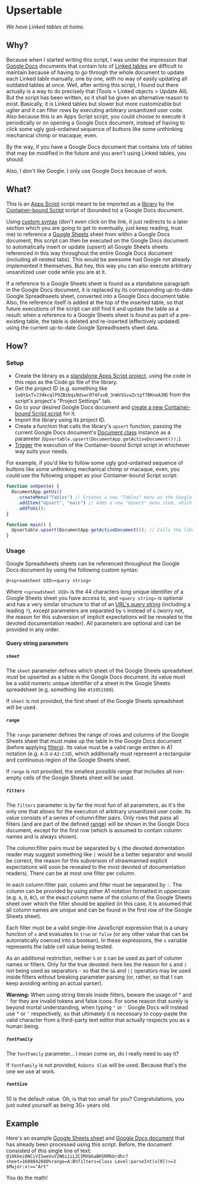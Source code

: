 # Upsertable
*We have Linked tables at home.*

## Why?
Because when I started writing this script, I was under the impression that [Google Docs](https://en.wikipedia.org/wiki/Google_Docs) documents that contain lots of [Linked tables](https://support.google.com/docs/answer/7009814?hl=en) are difficult to maintain because of having to go through the whole document to update each Linked table manually, one by one, with no way of easily updating all outdated tables at once. Well, after writing this script, I found out there actually is a way to do precisely that (Tools > Linked objects > Update All). But the script has been written, so it shall be given an alternative reason to exist. Basically, it *is* Linked tables but slower but more customizable but uglier and it can filter rows by executing arbitrary unsanitized user code. Also because this is an Apps Script script, you could choose to execute it periodically or on opening a Google Docs document, instead of having to click some ugly god-ordained sequence of buttons like some unthinking mechanical chimp or macaque, even.

By the way, if you have a Google Docs document that contains lots of tables that may be modified in the future and you aren't using Linked tables, you should.

Also, I don't like Google. I only use Google Docs because of work.

## What?
This is an [Apps Script](https://developers.google.com/apps-script) script meant to be imported as a [library](https://developers.google.com/apps-script/guides/libraries) by the [Container-bound Script](https://developers.google.com/apps-script/guides/bound?hl=en) script of (bounded to) a Google Docs document.

Using [custom syntax](#usage) (don't even click on the link, it just redirects to a later section which you are going to get to eventually, just keep reading, trust me) to reference a [Google Sheets](https://en.wikipedia.org/wiki/Google_Sheets) sheet from within a Google Docs document, this script can then be executed on the Google Docs document to automatically insert or update (upsert) all Google Sheets sheets referenced in this way throughout the entire Google Docs document (including all nested tabs). This would be awesome had Google not already implemented it themselves. But hey, this way you can also execute arbitrary unsanitized user code while you are at it.

If a reference to a Google Sheets sheet is found as a standalone paragraph in the Google Docs document, it is replaced by its corresponding up-to-date Google Spreadhseets sheet, converted into a Google Docs document table. Also, the reference itself is added at the top of the inserted table, so that future executions of the script can still find it and update the table as a result: when a reference to a Google Sheets sheet is found as part of a pre-existing table, the table is deleted and re-inserted (effectively updated) using the current up-to-date Google Spreadhseets sheet data.

## How?
### Setup
- Create the library as a [standalone Apps Script project](https://developers.google.com/apps-script/guides/projects#create-standalone), using the code in this repo as the Code.gs file of the library.
- Get the project ID (e.g. something like `1eQtGxTvJ34kcqlP9ZBzbqiNdswr0T4FsoB_3nWVSGvaZctpT7BKneA3N`) from the script's project's "Project Settings" tab.
- Go to your desired Google Docs document and [create a new Container-bound Script script](https://developers.google.com/apps-script/guides/projects#create-from-docs-sheets-slides) for it.
- Import the library using its project ID.
- Create a function that calls the library's `upsert` function, passing the current Google Docs document's [Document class](https://developers.google.com/apps-script/reference/document/document) instance as a parameter (`Upsertable.upsert(DocumentApp.getActiveDocument());`).
- [Trigger](https://developers.google.com/apps-script/guides/triggers) the execution of the Container-bound Script script in whichever way suits your needs.

For example, if you'd like to follow some ugly god-ordained sequence of buttons like some unthinking mechanical chimp or macaque, even, you could use the following snippet as your Container-bound Script script:

```javascript
function onOpen(e) {
  DocumentApp.getUi()
    .createMenu("Tables") // Creates a new "Tables" menu on the Google Docs document toolbar
    .addItem("Upsert", "main") // Adds a new "Upsert" menu item, which calls main when clicked
    .addToUi();
}

function main() {
  Upsertable.upsert(DocumentApp.getActiveDocument()); // Calls the library's upsert function
}
```

### Usage
Google Spreadsheets sheets can be referenced throughout the Google Docs document by using the following custom syntax:

`@<spreadsheet UID><query string>`

Where `<spreadsheet UID>` is the 44 characters long unique identifier of a Google Sheets sheet you have access to, and `<query string>` is optional and has a very similar structure to that of an [URL's query string](https://en.wikipedia.org/wiki/Query_string) (including a leading `?`), except parameters are separated by `%` instead of `&` (worry not, the reason for this subversion of implicit expectations will be revealed to the devoted documentation reader). All parameters are optional and can be provided in any order.

#### Query string parameters
##### `sheet`
The `sheet` parameter defines which sheet of the Google Sheets spreadsheet must be upserted as a table in the Google Docs document.
Its value must be a valid numeric unique identifier of a sheet in the Google Sheets spreadsheet (e.g. something like `451951589`).

If `sheet` is not provided, the first sheet of the Google Sheets spreadsheet will be used.

##### `range`
The `range` parameter defines the range of rows and columns of the Google Sheets sheet that must make up the table in the Google Docs document (before applying [filters](#filters)).
Its value must be a valid range written in A1 notation (e.g. `A:D` o `A2:C10`), which additionally must represent a rectangular and continuous region of the Google Sheets sheet.

If `range` is not provided, the smallest possible range that includes all non-empty cells of the Google Sheets sheet will be used.

##### `filters`
The `filters` parameter is by far the most fun of all parameters, as it's the only one that allows for the execution of arbitrary unsanitized user code. Its value consists of a series of column:filter pairs. Only rows that pass all filters (and are part of the defined [range](#range)) will be shown in the Google Docs document, except for the first row (which is assumed to contain column names and is always shown).

The column:filter pairs must be separated by `$` (the devoted domentation reader may suggest something like `|` would be a better separator and would be correct, the reason for this subversion of strawmanned explicit expectations will soon be revealed to the most devoted of documentation readers). There can be at most one filter per column.

In each column:filter pair, column and filter must be separated by `:`. The column can be provided by using either A1 notation formatted in uppercase (e.g. `A`, `D`, `BC`), or the exact column name of the column of the Google Sheets sheet over which the filter should be applied (in this case, it is assumed that all column names are unique and can be found in the first row of the Google Sheets sheet).

Each filter must be a valid single-line JavaScript expression that is a unary function of `x` and evaluates to `true` or `false` (or any other value that can be automatically coerced into a boolean). In these expressions, the `x` variable represents the table cell value being tested.

As an additional restriction, neither `%` or `$` can be used as part of column names or filters. Only for the true devoted: here lies the reason for `&` and `|` not being used as separators - so that the `&&` and `||` operators may be used inside filters without breaking parameter parsing (or, rather, so that I can keep avoiding writing an actual parser).

**Warning:** When using string literals inside filters, beware the usage of `“` and `‘` for they are invalid tokens and false icons. For some reason that surely is beyond mortal understanding, when typing `"` or `'` Google Docs will instead use `“` or `‘` respectively, so that ultimately it is necessary to copy-paste the valid character from a third-party text editor that actually respects you as a human being.

##### `fontFamily`
The `fontFamily` parameter... I mean come on, do I really need to say it?

If `fontFamily` is not provided, `Roboto Slab` will be used. Because that's the one we use at work.

##### `fontSize`
10 is the default value. Oh, is that too small for you? Congratulations, you just outed yourself as being 30+ years old.

## Example
Here's an example [Google Sheets sheet](https://docs.google.com/spreadsheets/d/10kkei0NCiVISweVuV2N6i1iL2CIMXbGaBHSRMkbrdhc/edit?usp=sharing) and [Google Docs document](https://docs.google.com/document/d/1jm-UC0v4VvNG8Bjn3hKcb9eT5Oeg8XAglVvlH9fFe18/edit?usp=sharing) that has already been processed using this script. Before, the document consisted of this single line of text: `@10kkei0NCiVISweVuV2N6i1iL2CIMXbGaBHSRMkbrdhc?sheet=1608842880%range=A:B%filters=Class Level:parseInt(x[0])>=3 $Major:x!=="Art"`

You do the math!